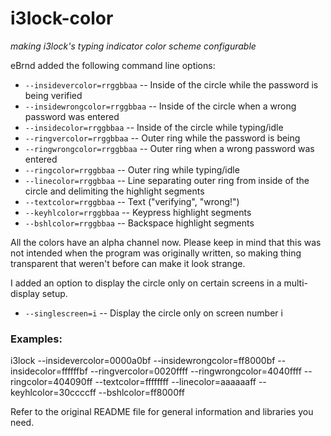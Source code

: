 i3lock-color
============

*making i3lock's typing indicator color scheme configurable*

eBrnd added the following command line options:
* `--insidevercolor=rrggbbaa` -- Inside of the circle while the password is being verified
* `--insidewrongcolor=rrggbbaa` -- Inside of the circle when a wrong password was entered
* `--insidecolor=rrggbbaa` -- Inside of the circle while typing/idle
* `--ringvercolor=rrggbbaa` -- Outer ring while the password is being
* `--ringwrongcolor=rrggbbaa` -- Outer ring when a wrong password was entered
* `--ringcolor=rrggbbaa` -- Outer ring while typing/idle
* `--linecolor=rrggbbaa` -- Line separating outer ring from inside of the circle and delimiting the highlight segments
* `--textcolor=rrggbbaa` -- Text ("verifying", "wrong!")
* `--keyhlcolor=rrggbbaa` -- Keypress highlight segments
* `--bshlcolor=rrggbbaa` -- Backspace highlight segments

All the colors have an alpha channel now. Please keep in mind that this was not intended when the program was originally written, so making thing transparent that weren't before can make it look strange.

I added an option to display the circle only on certain screens in a multi-display setup.
*  `--singlescreen=i` -- Display the circle only on screen number i

### Examples:

i3lock --insidevercolor=0000a0bf --insidewrongcolor=ff8000bf --insidecolor=ffffffbf --ringvercolor=0020ffff --ringwrongcolor=4040ffff --ringcolor=404090ff --textcolor=ffffffff --linecolor=aaaaaaff --keyhlcolor=30ccccff --bshlcolor=ff8000ff

Refer to the original README file for general information and libraries you need.
